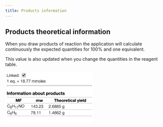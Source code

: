 ```yaml
---
title: Products information
---
```


## Products theoretical information

When you draw products of reaction the application will calculate continuously the expected quantities for 100% and one equivalent.

This value is also updated when you change the quantities in the reagent table.

![products.png](products.png)
